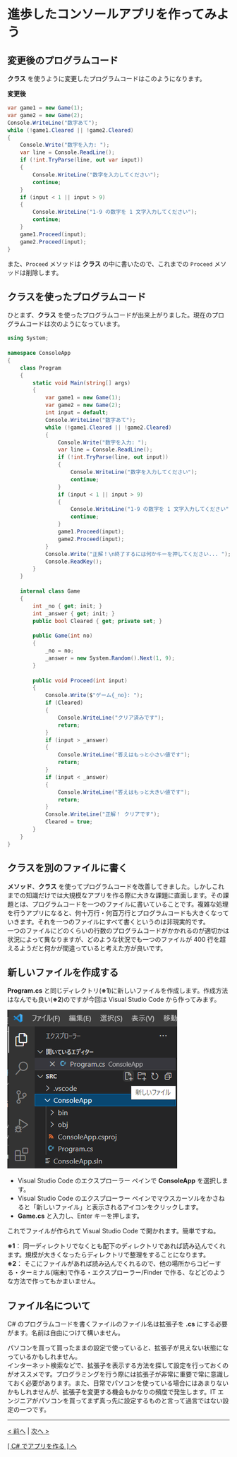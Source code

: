 # 進歩したコンソールアプリを作ってみよう

## 変更後のプログラムコード

**クラス** を使うように変更したプログラムコードはこのようになります。

**変更後**
```cs
var game1 = new Game(1);
var game2 = new Game(2);
Console.WriteLine("数字あて");
while (!game1.Cleared || !game2.Cleared)
{
    Console.Write("数字を入力: ");
    var line = Console.ReadLine();
    if (!int.TryParse(line, out var input))
    {
        Console.WriteLine("数字を入力してください");
        continue;
    }
    if (input < 1 || input > 9)
    {
        Console.WriteLine("1-9 の数字を 1 文字入力してください");
        continue;
    }
    game1.Proceed(input);
    game2.Proceed(input);
}
```

また、```Proceed``` メソッドは **クラス** の中に書いたので、これまでの ```Proceed``` メソッドは削除します。  

## クラスを使ったプログラムコード

ひとまず、**クラス** を使ったプログラムコードが出来上がりました。現在のプログラムコードは次のようになっています。
```cs
using System;

namespace ConsoleApp
{
    class Program
    {
        static void Main(string[] args)
        {
            var game1 = new Game(1);
            var game2 = new Game(2);
            int input = default;
            Console.WriteLine("数字あて");
            while (!game1.Cleared || !game2.Cleared)
            {
                Console.Write("数字を入力: ");
                var line = Console.ReadLine();
                if (!int.TryParse(line, out input))
                {
                    Console.WriteLine("数字を入力してください");
                    continue;
                }
                if (input < 1 || input > 9)
                {
                    Console.WriteLine("1-9 の数字を 1 文字入力してください");
                    continue;
                }
                game1.Proceed(input);
                game2.Proceed(input);
            }
            Console.Write("正解！\n終了するには何かキーを押してください... ");
            Console.ReadKey();
        }
    }

    internal class Game
    {
        int _no { get; init; }
        int _answer { get; init; }
        public bool Cleared { get; private set; }

        public Game(int no)
        {
            _no = no;
            _answer = new System.Random().Next(1, 9);
        }

        public void Proceed(int input)
        {
            Console.Write($"ゲーム{_no}: ");
            if (Cleared)
            {
                Console.WriteLine("クリア済みです");
                return;
            }
            if (input > _answer)
            {
                Console.WriteLine("答えはもっと小さい値です");
                return;
            }
            if (input < _answer)
            {
                Console.WriteLine("答えはもっと大きい値です");
                return;
            }
            Console.WriteLine("正解！ クリアです");
            Cleared = true;
        }
    }
}
```

## クラスを別のファイルに書く

**メソッド**、**クラス** を使ってプログラムコードを改善してきました。しかしこれまでの知識だけでは大規模なアプリを作る際に大きな課題に直面します。その課題とは、プログラムコードを一つのファイルに書いていることです。複雑な処理を行うアプリになると、何十万行・何百万行とプログラムコードも大きくなっていきます。それを一つのファイルにすべて書くというのは非現実的です。  
一つのファイルにどのくらいの行数のプログラムコードがかかれるのが適切かは状況によって異なりますが、どのような状況でも一つのファイルが 400 行を超えるようだと何かが間違っていると考えた方が良いです。  

## 新しいファイルを作成する

**Program.cs** と同じディレクトリ(**※1**)に新しいファイルを作成します。作成方法はなんでも良い(**※2**)のですが今回は Visual Studio Code から作ってみます。  

![image](./image0001.png)

- Visual Studio Code のエクスプローラー ペインで **ConsoleApp** を選択します。
- Visual Studio Code のエクスプローラー ペインでマウスカーソルをかさねると「新しいファイル」と表示されるアイコンをクリックします。
- **Game.cs** と入力し、Enter キーを押します。

これでファイルが作られて Visual Studio Code で開かれます。簡単ですね。  

**※1**： 同一ディレクトリでなくとも配下のディレクトリであれば読み込んでくれます。規模が大きくなったらディレクトリで整理をすることになります。  
**※2**： そこにファイルがあれば読み込んでくれるので、他の場所からコピーする・ターミナル(端末)で作る・エクスプローラー/Finder で作る、などどのような方法で作ってもかまいません。  

## ファイル名について

C# のプログラムコードを書くファイルのファイル名は拡張子を **.cs** にする必要がます。名前は自由につけて構いません。  

パソコンを買って買ったままの設定で使っていると、拡張子が見えない状態になっているかもしれません。  
インターネット検索などで、拡張子を表示する方法を探して設定を行っておくのがオススメです。プログラミングを行う際には拡張子が非常に重要で常に意識しておく必要があります。また、日常でパソコンを使っている場合にはあまりないかもしれませんが、拡張子を変更する機会もかなりの頻度で発生します。IT エンジニアがパソコンを買ってまず真っ先に設定するものと言って過言ではない設定の一つです。

<hr />

[< 前へ](./textbook_advanced05.md) | [次へ >](./textbook_advanced07.md)  

[[ C# でアプリを作る ] へ](../../textbook/practice.md)